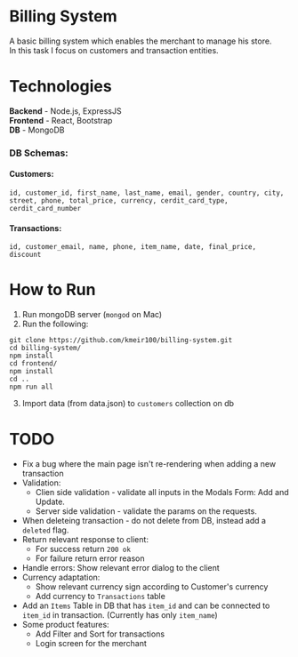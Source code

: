 # Billing System

A basic billing system which enables the merchant to manage his store.   
In this task I focus on customers and transaction entities.

# Technologies

**Backend** - Node.js, ExpressJS  
**Frontend** - React, Bootstrap  
**DB** - MongoDB  

### DB Schemas:
#### Customers:
   
`id, customer_id, first_name, last_name, email, gender, country, city, street, phone, total_price, currency, cerdit_card_type, cerdit_card_number`
 
#### Transactions:
  
`id, customer_email, name, phone, item_name, date, final_price, discount`

# How to Run
1. Run mongoDB server (`mongod` on Mac)
2. Run the following:
```shell
git clone https://github.com/kmeir100/billing-system.git
cd billing-system/
npm install
cd frontend/
npm install
cd ..
npm run all
```
3. Import data (from data.json) to `customers` collection on db

# TODO
- Fix a bug where the main page isn't re-rendering when adding a new transaction
- Validation:
   -  Clien side validation - validate all inputs in the Modals Form: Add and Update.
   -  Server side validation - validate the params on the requests.
- When deleteing transaction - do not delete from DB, instead add a `deleted` flag.  
- Return relevant response to client:
  - For success return `200 ok`
  - For failure return error reason
- Handle errors: Show relevant error dialog to the client
- Currency adaptation: 
   - Show relevant currency sign according to Customer's currency
   - Add currency to `Transactions` table
- Add an `Items` Table in DB that has `item_id` and can be connected to `item_id` in transaction. (Currently has only `item_name`)
- Some product features:
  - Add Filter and Sort for transactions
  - Login screen for the merchant


